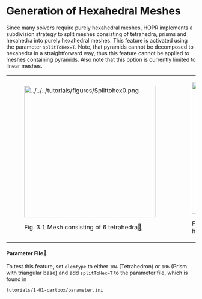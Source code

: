 # Generation of Hexahedral Meshes

Since many solvers require purely hexahedral meshes, HOPR implements a subdivision strategy to split meshes consisting of tetrahedra, prisms and hexahedra into purely hexahedral meshes. This feature is activated using the parameter `splitToHex=T`. Note, that pyramids cannot be decomposed to hexahedra in a straightforward way, thus this feature cannot be applied to meshes containing pyramids. Also note that this option is currently limited to linear meshes.

<table align="center" style="width:100%">
  <tr>
    <td style="width:50%">
        <figure id="fig-splittohex0">
        <a class="reference internal image-reference" href="../../../tutorials/figures/Splittohex0.png"><img alt="../../../tutorials/figures/Splittohex0.png" src="../../../tutorials/figures/Splittohex0.png" style="height: 350px;" /></a>
        <figcaption>
        <p><span class="caption-number">Fig. 3.1 </span><span class="caption-text">Mesh consisting of 6 tetrahedra</span><a class="headerlink" href="#fig-splittohex0" title="Permalink to this image"></a></p>
        </figcaption>
        </figure>
    </td>
    <td style="width:50%">
        <figure id="fig-splittohex1">
        <a class="reference internal image-reference" href="../../../tutorials/figures/Splittohex1.png"><img alt="../../../tutorials/figures/Splittohex1.png" src="../../../tutorials/figures/Splittohex1.png" style="height: 350px;" /></a>
        <figcaption>
        <p><span class="caption-number">Fig. 3.2 </span><span class="caption-text">Each tetrahedron subdivided into 4 hexahedra</span><a class="headerlink" href="#fig-splittohex1" title="Permalink to this image"></a></p>
        </figcaption>
        </figure>
    </td>
  </tr>
</table>

<h4>Parameter File<a class="headerlink" href="#parameter-file" title="Permalink to this heading"></a></h4>

To test this feature, set `elemtype` to either `104` (Tetrahedron) or `106` (Prism with triangular base) and add `splitToHex=T` to the parameter file, which is found in

    tutorials/1-01-cartbox/parameter.ini